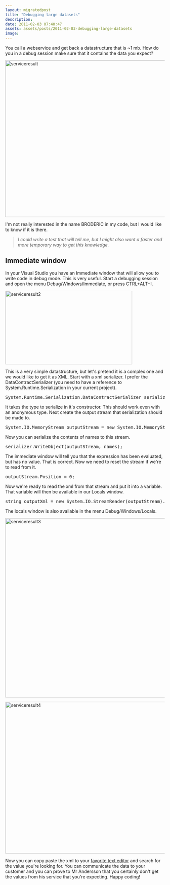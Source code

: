 ```yaml
---
layout: migratedpost
title: "Debugging large datasets"
description:
date: 2011-02-03 07:40:47
assets: assets/posts/2011-02-03-debugging-large-datasets
image: 
---
```


<p>You call a webservice and get back a datastructure that is ~1 mb. How do you in a debug session make sure that it contains the data you expect?</p>
<p><img class="alignnone size-full wp-image-1006" title="serviceresult" src="http://litemedia.info/media/Default/Mint/serviceresult.png" width="615" height="495" /></p>
<p>I'm not really interested in the name BRODERIC in my code, but I would like to know if it is there.</p>
<blockquote><em>I could write a test that will tell me, but I might also want a faster and more temporary way to get this knowledge.</em></blockquote>
<h2>Immediate window</h2>
<p>In your Visual Studio you have an Immediate window that will allow you to write code in debug mode. This is very useful. Start a debugging session and open the menu Debug/Windows/Immediate, or press CTRL+ALT+I.</p>
<p><img class="alignnone size-full wp-image-1007" title="serviceresult2" src="http://litemedia.info/media/Default/Mint/serviceresult2.png" width="401" height="232" /></p>
<p>This is a very simple datastructure, but let's pretend it is a complex one and we would like to get it as XML. Start with a xml serializer. I prefer the DataContractSerializer (you need to have a reference to System.Runtime.Serialization in your current project).</p>
<pre class="brush:csharp">System.Runtime.Serialization.DataContractSerializer serializer = new System.Runtime.Serialization.DataContractSerializer(names.GetType());</pre>
<p>It takes the type to serialize in it's constructor. This should work even with an anonymous type. Next create the output stream that serialization should be made to.</p>
<pre class="brush:csharp">System.IO.MemoryStream outputStream = new System.IO.MemoryStream();</pre>
<p>Now you can serialize the contents of names to this stream.</p>
<pre class="brush:csharp">serializer.WriteObject(outputStream, names);</pre>
<p>The immediate window will tell you that the expression has been evaluated, but has no value. That is correct. Now we need to reset the stream if we're to read from it.</p>
<pre class="brush:csharp">outputStream.Position = 0;</pre>
<p>Now we're ready to read the xml from that stream and put it into a variable. That variable will then be available in our Locals window.</p>
<pre class="brush:csharp">string outputXml = new System.IO.StreamReader(outputStream).ReadToEnd();</pre>
<p>The locals window is also available in the menu Debug/Windows/Locals.</p>
<p><img class="alignnone size-full wp-image-1008" title="serviceresult3" src="http://litemedia.info/media/Default/Mint/serviceresult3.png" width="840" height="566" /></p>
<p><img class="alignnone size-full wp-image-1011" title="serviceresult4" src="http://litemedia.info/media/Default/Mint/serviceresult4.png" width="753" height="479" /></p>
<p>Now you can copy paste the xml to your <a href="http://notepad-plus-plus.org/">favorite text editor</a> and search for the value you're looking for. You can communicate the data to your customer and you can prove to Mr Andersson that you certainly don't get the values from his service that you're expecting.  Happy coding!</p>
